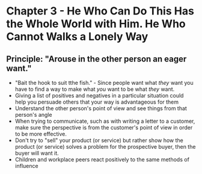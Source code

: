 # Chapter 3 - He Who Can Do This Has the Whole World with Him. He Who Cannot Walks a Lonely Way

## Principle: "Arouse in the other person an eager want."  

- "Bait the hook to suit tthe fish." - Since people want what _they_ want you have to find a way to make what _you_ want to be what _they_ want. 
- Giving a list of positives and negatives in a particular situation could help you persuade others that your way is advantageous for them
- Understand the other person's point of view and see things from that person's angle
- When trying to communicate, such as with writing a letter to a customer, make sure the perspective is from the customer's point of view in order to be more effective. 
- Don't try to "sell" your product (or service) but rather show how the product (or service) solves a problem for the prospective buyer, then the buyer will want it. 
- Children and workplace peers react positively to the same methods of influence
